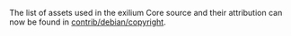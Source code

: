 The list of assets used in the exilium Core source and their attribution can now be found in [contrib/debian/copyright](../contrib/debian/copyright).
